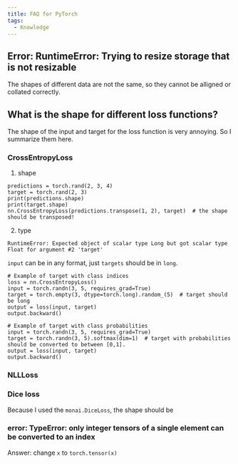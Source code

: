 ```yaml
---
title: FAQ for PyTorch
tags:
  - Knowledge
---
```

## Error: RuntimeError: Trying to resize storage that is not resizable

The shapes of different data are not the same, so they cannot be alligned or collated correctly.

## What is the shape for different loss functions?
The shape of the input and target for the loss function is very annoying. So I summarize them here.

### CrossEntropyLoss

1. shape
```
predictions = torch.rand(2, 3, 4)
target = torch.rand(2, 3)
print(predictions.shape)
print(target.shape)
nn.CrossEntropyLoss(predictions.transpose(1, 2), target)  # the shape should be transposed!
```
2. type

`RuntimeError: Expected object of scalar type Long but got scalar type Float for argument #2 'target'`

`input` can be in any format, just `targets` should be in `long`.

```
# Example of target with class indices
loss = nn.CrossEntropyLoss()
input = torch.randn(3, 5, requires_grad=True)
target = torch.empty(3, dtype=torch.long).random_(5)  # target should be long
output = loss(input, target)
output.backward()

# Example of target with class probabilities
input = torch.randn(3, 5, requires_grad=True)
target = torch.randn(3, 5).softmax(dim=1)  # target with probabilities should be converted to between [0,1].
output = loss(input, target)
output.backward()
```

### NLLLoss


### Dice loss
Because I used the  `monai.DiceLoss`, the shape should be


### error: TypeError: only integer tensors of a single element can be converted to an index
Answer: change `x` to `torch.tensor(x)`



